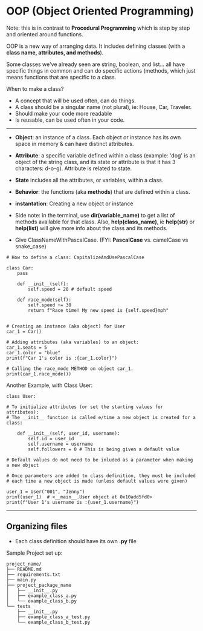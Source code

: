 # OOP (Object Oriented Programming) 
Note: this is in contrast to **Procedural Programming** which is step by step and oriented around functions.

OOP is a new way of  arranging data.  It includes defining classes (with a **class name, attributes, and methods**).    

Some classes we've already seen are string, boolean, and list... all have specific things in common and can do specific actions (methods, which just means functions that are specific to a class.   

When to make a class?  
- A concept that will be used often, can do things.    
- A class should be a singular name (not plural), ie: House, Car, Traveler.    
- Should make your code more readable  
- Is reusable, can be used often in your code.  

---


- **Object**: an instance of a class.  Each object or instance has its own space in memory & can have distinct attributes.
- **Attribute**: a specific variable defined within a class (example: 'dog' is an object of the string class, and its state or attribute is that it has 3 characters: d-o-g).  Attribute is related to state.   
- **State** includes all the attributes, or variables, within a class.  
- **Behavior**: the functions (aka **methods**) that are defined within a class.   
- **instantation**: Creating a new object or instance

- Side note: in the terminal, use **dir(variable_name)** to get a list of methods available for that class.  Also, **help(class_name)**, ie **help(str)** or **help(list)** will give more info about the class and its methods.

- Give ClassNameWithPascalCase. (FYI: **PascalCase** vs. camelCase vs snake_case)
```
# How to define a class: CapitalizeAndUsePascalCase 

class Car:
    pass

    def __init__(self):
        self.speed = 20 # default speed

    def race_mode(self):
        self.speed += 30
        return f"Race time! My new speed is {self.speed}mph"


# Creating an instance (aka object) for User
car_1 = Car()

# Adding attributes (aka variables) to an object:
car_1.seats = 5
car_1.color = "blue"
print(f"Car 1's color is :{car_1.color}")

# Calling the race_mode METHOD on object car_1.
print(car_1.race_mode())
```
Another Example, with Class User:
```
class User:

# To initialize attributes (or set the starting values for attributes):
# The __init__ function is called e/time a new object is created for a class:

    def __init__(self, user_id, username):
        self.id = user_id
        self.username = username
        self.followers = 0 # This is being given a default value

# Default values do not need to be inluded as a parameter when making a new object

# Once parameters are added to class definition, they must be included
# each time a new object is made (unless default values were given)

user_1 = User("001", "Jenny")
print(user_1)  # <__main__.User object at 0x10add5fd0>
print(f"User 1's username is :{user_1.username}")
```
---
## Organizing files

- Each class definition should have its own **.py** file

Sample Project set up:
```
project_name/
├── README.md
├── requirements.txt
├── main.py
├── project_package_name
│   ├── __init__.py
│   ├── example_class_a.py
│   └── example_class_b.py
└── tests
    ├── __init__.py
    ├── example_class_a_test.py
    └── example_class_b_test.py
```



